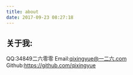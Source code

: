 ```yaml
---
title: about
date: 2017-09-23 08:27:18
---
```


## 关于我:

QQ:34849二六零零
Email:qixingyue@一二六.com
Github:https://github.com/qixingyue
